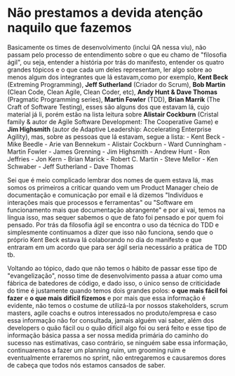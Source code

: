 # Não prestamos a devida atenção naquilo que fazemos

Basicamente os times de desenvolvimento (inclui QA nessa viu), não passam pelo processo de entendimento sobre o que eu chamo de "filosofia ágil", ou seja, entender a história por trás do manifesto, entender os quatro grandes tópicos e o que cada um deles representam, ler algo sobre ao menos algum dos integrantes que lá estavam,como por exemplo, **Kent Beck** (Extreming Programming), **Jeff Sutherland** (Criador do Scrum), **Bob Martin** (Clean Code, Clean Agile, Clean Coder, etc), **Andy Hunt & Dave Thomas** (Pragmatic Programming series), **Martin Fowler** (TDD), **Brian Marrik** (The Craft of Software Testing), esses são alguns dos que estavam lá, cujo material já li, porém estão na lista leitura sobre **Alistair Cockburn** (Cristal family & autor de Agile Software Development: The Cooperative Game) e **Jim Highsmith** (autor de Adaptive Leadership: Accelerating Enterprise Agility), mas, sobre as pessoas que lá estavam, segue a lista: 
        - Kent Beck
        - Mike Beedle
        - Arie van Bennekum
        - Alistair Cockburn
        - Ward Cunningham
        - Martin Fowler
        - James Grenning
        - Jim Highsmith
        - Andrew Hunt
        - Ron Jeffries
        - Jon Kern
        - Brian Marick
        -   Robert C. Martin
        - Steve Mellor
        - Ken Schwaber
        - Jeff Sutherland
        - Dave Thomas
        
Sei que é meio complicado lembrar dos nomes de quem estava lá, mas somos os primeiros a criticar quando vem um Product Manager cheio de documentação e comunicação por email e lá dizemos "Indivíduos e interações mais que processos e ferramentas" ou "Software em funcionamento mais que documentação abrangente" e por aí vai, temos na língua isso, mas sequer sabemos o que de fato foi pensado e por quem foi pensado. Por trás da filosofia ágil se encontra o uso da técnica do TDD e simplesmente continuamos a dizer que isso não funciona, sendo que o próprio Kent Beck estava lá colaborando no dia do manifesto e que entraram em um acordo que para ser ágil seria necessário a prática de TDD tb.

Voltando ao tópico, dado que não temos o hábito de passar esse tipo de "evangelização", nosso time de desenvolvimento passa a atuar como uma fábrica de batedores  de código, e dado isso, o único senso de criticidade do time é justamente quando temos dois grandes polos: **o que mais fácil foi fazer** e **o que mais difícil fizemos** e por mais que essa informação é evidente, não temos o costume de utilizá-la por nossos stakeholders,  scrum masters, agile coachs e outros interessados no produto/empresa e caso essa informação não for consultada, jamais alguém vai saber, além dos developers o quão fácil ou o quão difícil algo foi ou será feito e esse tipo de informação básica passa a ser nossa medida primária do caminho do sucesso nas estimativas, caso contrário, se ninguém sabe essa informação, continuaremos a fazer um planning ruim, um grooming ruim e eventualmente erraremos no sprint, não entregaremos e causaremos dores de cabeça que todos nós estamos cansados de saber.
